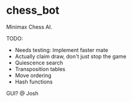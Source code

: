 # chess_bot
Minimax Chess AI.

TODO:
* Needs testing: Implement faster mate
* Actually claim draw, don't just stop the game
* Quiescence search
* Transposition tables
* Move ordering
* Hash functions

GUI? @ Josh